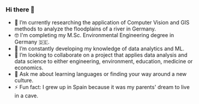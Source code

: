 ### Hi there 👋

- 🔭 I’m currently researching the application of Computer Vision and GIS methods to analyze the floodplains of a river in Germany.
- 🤓 I'm completing my M.Sc. Environmental Engineering degree in Germany 🇩🇪.
- 🌱 I’m constantly developing my knowledge of data analytics and ML.
- 👯 I’m looking to collaborate on a project that applies data analysis and data science to either engineering, environment, education, medicine or economics.
- 💬 Ask me about learning languages or finding your way around a new culture.
- ⚡ Fun fact: I grew up in Spain because it was my parents' dream to live in a cave.

<!--
**jllovell/jllovell** is a ✨ _special_ ✨ repository because its `README.md` (this file) appears on your GitHub profile.

Here are some ideas to get you started:

- 🔭 I’m currently working on the application of Python and GIS to analyze the movement of sand on the German baltic coast.
- 🤓 I'm currently studying M.Sc. Environmental Engineering in Germany 🇩🇪.
- 🌱 I’m currently learning data analysis and machine learning.
- 👯 I’m looking to collaborate on a project that applies data analysis and the use of python in a field of environmental engineering.
- 💬 Ask me about learning languages or finding your way around a new culture.
- 📫 How to reach me: j.lovell@stud.uni-hannover.de
- 😄 Pronouns: he/him
- ⚡ Fun fact: I am German by birth, British by blood, and Spanish by upbringing.
-->
